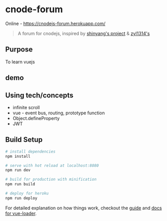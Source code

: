 # cnode-forum

Online -  https://cnodejs-forum.herokuapp.com/

> A forum for cnodejs, inspired by [shinyang's project](https://github.com/shinygang/Vue-cnodejs) & [zyl1314's](https://github.com/zyl1314/vue-forum)

## Purpose

To learn vuejs

## demo

## Using tech/concepts 
* infinite scroll
* vue - event bus, routing, prototype function
* Object.defineProperty
* JWT

## Build Setup

``` bash
# install dependencies
npm install

# serve with hot reload at localhost:8080
npm run dev

# build for production with minification
npm run build

# deploy for heroku
npm run deploy
```

For detailed explanation on how things work, checkout the [guide](http://vuejs-templates.github.io/webpack/) and [docs for vue-loader](http://vuejs.github.io/vue-loader).
